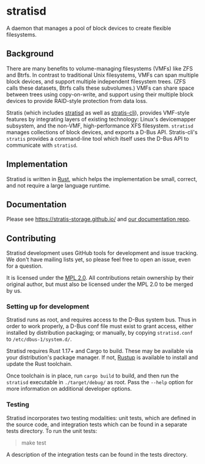 # stratisd

A daemon that manages a pool of block devices to create flexible filesystems.

## Background

There are many benefits to volume-managing filesystems (VMFs) like ZFS and
Btrfs. In contrast to traditional Unix filesystems, VMFs can span multiple block
devices, and support multiple independent filesystem trees. (ZFS calls these
datasets, Btrfs calls these subvolumes.)  VMFs can share space between trees
using copy-on-write, and support using their multiple block devices to provide
RAID-style protection from data loss.

Stratis (which includes [stratisd](https://github.com/stratis-storage/stratisd)
as well as [stratis-cli](https://github.com/stratis-storage/stratis-cli)),
provides VMF-style features by integrating layers of existing technology:
Linux's devicemapper subsystem, and the non-VMF, high-performance XFS
filesystem. `stratisd` manages collections of block devices, and exports a D-Bus
API. Stratis-cli's `stratis` provides a command-line tool which itself uses the
D-Bus API to communicate with `stratisd`.

## Implementation

Stratisd is written in [Rust](https://www.rust-lang.org), which helps the
implementation be small, correct, and not require a large language runtime.

## Documentation

Please see https://stratis-storage.github.io/ and [our documentation
repo](https://github.com/stratis-storage/stratis-docs).

## Contributing

Stratisd development uses GitHub tools for development and issue tracking. We
don't have mailing lists yet, so please feel free to open an issue, even for a
question.

It is licensed under the [MPL 2.0](https://www.mozilla.org/en-US/MPL/2.0/). All
contributions retain ownership by their original author, but must also be
licensed under the MPL 2.0 to be merged by us.

### Setting up for development

Stratisd runs as root, and requires access to the D-Bus system bus. Thus in
order to work properly, a D-Bus conf file must exist to grant access, either
installed by distribution packaging; or manually, by copying `stratisd.conf`
to `/etc/dbus-1/system.d/`.

Stratisd requires Rust 1.17+ and Cargo to build. These may be available via
your distribution's package manager. If not, [Rustup](https://www.rustup.rs/)
is available to install and update the Rust toolchain.

Once toolchain is in place, run `cargo build` to build, and then run the
`stratisd` executable in `./target/debug/` as root. Pass the `--help` option
for more information on additional developer options.

### Testing
Stratisd incorporates two testing modalities: unit tests, which are defined
in the source code, and integration tests which can be found in a separate
tests directory. To run the unit tests:

> make test

A description of the integration tests can be found in the tests directory.
